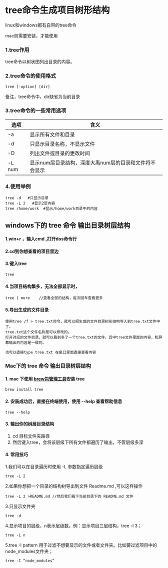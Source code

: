 # tree命令生成项目树形结构

linux和windows都有自带的tree命令

mac则需要安装，才能使用

### 1.tree作用

tree命令以树状图列出目录的内容。

### 2.tree命令的使用格式

```
tree [-option] [dir]
```

备注，tree命令中，dir缺省为当前目录

### 3.tree命令的一些常用选项

| 选项     | 含义                             |
| ------ | ------------------------------ |
| -a     | 显示所有文件和目录                      |
| -d     | 只显示目录名称，不显示文件                  |
| -D     | 列出文件或目录的更改时间                   |
| -L num | 显示num层目录结构，深度大禹num层的目录和文件将不会显示 |

### 4.使用举例

```
tree -d   #只显示目录
tree -L 2   #显示2层内容
tree /home/work  #显示/home/work目录中的内容
```



## windows下的 tree 命令 输出目录树层结构

#### 1.win+r  ，输入cmd ,打开dos命令行

#### 2.cd到你想查看的项目里边

#### 3.键入tree

```
tree
```

#### 4.当项目结构繁多，无法全部显示时，

```
tree | more    //查看全部的结构，每次回车查看更多
```

#### 5.导出生成的文件目录

```
使用tree /f > tree.txt命令，就可以把生成的文件目录树形结构写入到tree.txt文件中了。
tree.txt这个文件名称是可以修改的。
打开对应的文件目录，就可以看到多了一个tree.txt的文件，其中tree文件里面的内容，和屏幕输出的内容是一致的。

也可以直接type tree.txt 在窗口里面直接查看内容
```



### Mac下的 tree 命令 输出目录树层结构

#### 1. mac 下使用 [brew包管理工具](https://link.jianshu.com/?t=http://yijiebuyi.com/so.html?k=brew)安装 tree

```
brew install tree
```

#### 2. 安装成功后，直接在终端使用，使用 --help 查看帮助信息

```
tree --help
```

#### 3. 输出你的树层目录结构

1. cd 目标文件夹路径
2. 然后键入tree，会将该层级下所有文件都遍历了输出，不管层级多深

#### 4. 常用技巧

1.我们可以在目录遍历时使用 -L 参数指定遍历层级

```
tree -L 2
```

2.如果你想把一个目录的结构树导出到文件 Readme.md ,可以这样操作

```
tree -L 2 >README.md //然后我们看下当前目录下的 README.md 文件
```

3.只显示文件夹

```
tree -d 
```

4.显示项目的层级，n表示层级数。例：显示项目三层结构，tree -l 3；

```
tree -L n 
```

5.tree -I pattern 用于过滤不想要显示的文件或者文件夹。比如要过滤项目中的node_modules文件夹；

```
tree -I “node_modules”
```







